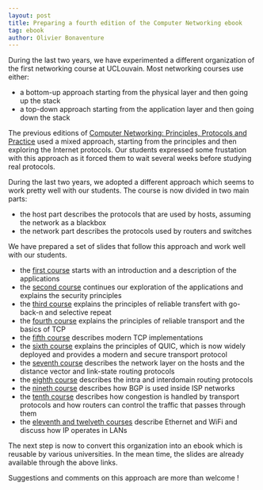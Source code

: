 ```yaml
---
layout: post
title: Preparing a fourth edition of the Computer Networking ebook
tag: ebook
author: Olivier Bonaventure
---
```


During the last two years, we have experimented a different organization of the first networking
course at UCLouvain. Most networking courses use either:
 - a bottom-up approach starting from the physical layer and then going up the stack
 - a top-down approach starting from the application layer and then going down the stack

The previous editions of [Computer Networking: Principles, Protocols and Practice](https://www.computer-networking.info)
used a mixed approach, starting from the principles and then exploring the Internet protocols.
Our students expressed some frustation with this approach as it forced them to wait several
weeks before studying real protocols.

During the last two years, we adopted a different approach which seems to work pretty well with
our students. The course is now divided in two main parts:
 - the host part describes the protocols that are used by hosts, assuming the network as a blackbox
 - the network part describes the protocols used by routers and switches


We have prepared a set of slides that follow this approach and work well with our students.

 - the [first course]({{site.baseurl}}/files/Part1-Intro-Apps.pptx) starts with an introduction and a description of the applications
 - the [second course]({{site.baseurl}}/files/Part2-Apps-Security.pptx) continues our exploration of the applications and explains the security principles
 - the [third course]({{site.baseurl}}/files/Part3-reliable.pptx) explains the principles of reliable transfert with go-back-n and selective repeat
 - the [fourth course]({{site.baseurl}}/files/Part4-reliable-tcp.pptx) explains the principles of reliable transport and the basics of TCP
 - the [fifth course]({{site.baseurl}}/files/Part5-tcp-improvements.pptx) describes modern TCP implementations
 - the [sixth course]({{site.baseurl}}/files/Part6-QUIC.pptx) explains the principles of QUIC, which is now widely deployed and provides a modern and secure transport protocol
 - the [seventh course]({{site.baseurl}}/files/Part7-network-routing.pptx) describes the network layer on the hosts and the distance vector and link-state routing protocols
 - the [eighth course]({{site.baseurl}}/files/Part8-routing.pptx) describes the intra and interdomain routing protocols
 - the [nineth course]({{site.baseurl}}/files/Part9-ibgp-sr.pptx) describes how BGP is used inside ISP networks
  - the [tenth course]({{site.baseurl}}/files/Part10-congestion.pptx) describes how congestion is handled by transport protocols and how routers can control the traffic that passes through them
  - the [eleventh and twelveth courses]({{site.baseurl}}/files/Part12-lan.pptx) describe Ethernet and WiFi and discuss how IP operates in LANs

The next step is now to convert this organization into an ebook which is reusable by various universities. In the mean time, the slides are already available through the above links.


Suggestions and comments on this approach are more than welcome !